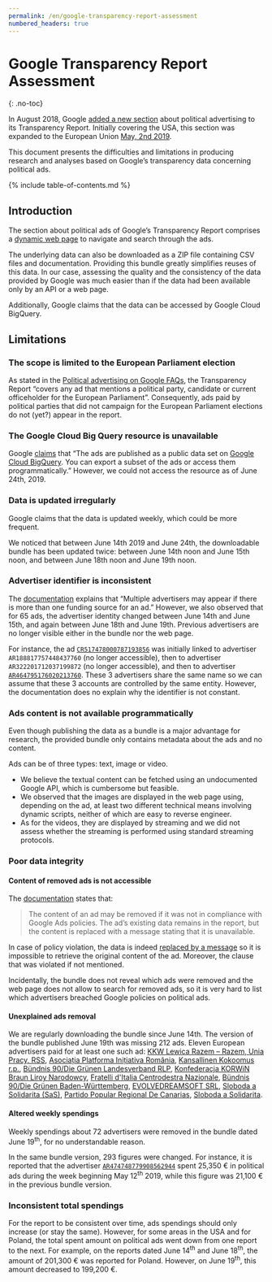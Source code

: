 ```yaml
---
permalink: /en/google-transparency-report-assessment
numbered_headers: true
---
```


# Google Transparency Report Assessment
{: .no-toc}


In August 2018, Google [added a new section](https://www.blog.google/technology/ads/introducing-new-transparency-report-political-ads/) about political advertising to its Transparency Report. Initially covering the USA, this section was expanded to the European Union [May, 2nd 2019](https://www.blog.google/around-the-globe/google-europe/eu-political-advertising-transparency-report-2019/).

This document presents the difficulties and limitations in producing research and analyses based on Google’s transparency data concerning political ads.

{% include table-of-contents.md %}

## Introduction

The section about political ads of Google’s Transparency Report comprises a [dynamic web page](https://transparencyreport.google.com/political-ads/home) to navigate and search through the ads.

The underlying data can also be downloaded as a ZIP file containing CSV files and documentation. Providing this bundle greatly simplifies reuses of this data. In our case, assessing the quality and the consistency of the data provided by Google was much easier than if the data had been available only by an API or a web page.

Additionally, Google claims that the data can be accessed by Google Cloud BigQuery.

## Limitations

### The scope is limited to the European Parliament election

As stated in the [Political advertising on Google FAQs](https://support.google.com/transparencyreport/answer/9310667), the Transparency Report “covers any ad that mentions a political party, candidate or current officeholder for the European Parliament”. Consequently, ads paid by political parties that did not campaign for the European Parliament elections do not (yet?) appear in the report.

### The Google Cloud Big Query resource is unavailable

Google [claims](https://support.google.com/transparencyreport/answer/9310667) that “The ads are published as a public data set on [Google Cloud BigQuery](https://console.cloud.google.com/marketplace/details/bigquery-public-data/google-political-ads). You can export a subset of the ads or access them programmatically.” However, we could not access the resource as of June 24th, 2019.

### Data is updated irregularly

Google claims that the data is updated weekly, which could be more frequent.

We noticed that between June 14th 2019 and June 24th, the downloadable bundle has been updated twice: between June 14th noon and June 15th noon, and between June 18th noon and June 19th noon.

### Advertiser identifier is inconsistent

The [documentation](https://support.google.com/transparencyreport/answer/9310667) explains that “Multiple advertisers may appear if there is more than one funding source for an ad.” However, we also observed that for 65 ads, the advertiser identity changed between June 14th and June 15th, and again between June 18th and June 19th. Previous advertisers are no longer visible either in the bundle nor the web page.

For instance, the ad [`CR517478000787193856`](https://transparencyreport.google.com/political-ads/advertiser/AR464795176020213760/creative/CR517478000787193856) was initially linked to advertiser `AR188817757448437760` (no longer accessible), then to advertiser `AR322201712037199872` (no longer accessible), and then to advertiser [`AR464795176020213760`](https://transparencyreport.google.com/political-ads/advertiser/AR464795176020213760). These 3 advertisers share the same name so we can assume that these 3 accounts are controlled by the same entity. However, the documentation does no explain why the identifier is not constant.

### Ads content is not available programmatically

Even though publishing the data as a bundle is a major advantage for research, the provided bundle only contains metadata about the ads and no content.

Ads can be of three types: text, image or video.

- We believe the textual content can be fetched using an undocumented Google API, which is cumbersome but feasible.
- We observed that the images are displayed in the web page using, depending on the ad, at least two different technical means involving dynamic scripts, neither of which are easy to reverse engineer.
- As for the videos, they are displayed by streaming and we did not assess whether the streaming is performed using standard streaming protocols.

### Poor data integrity

#### Content of removed ads is not accessible

The [documentation](https://support.google.com/transparencyreport/answer/9310667) states that:

> The content of an ad may be removed if it was not in compliance with Google Ads policies. The ad’s existing data remains in the report, but the content is replaced with a message stating that it is unavailable.

In case of policy violation, the data is indeed [replaced by a message](https://transparencyreport.google.com/political-ads/advertiser/AR210958348219056128/creative/CR439284856988368896) so it is impossible to retrieve the original content of the ad. Moreover, the clause that was violated if not mentioned.

Incidentally, the bundle does not reveal which ads were removed and the web page does not allow to search for removed ads, so it is very hard to list which advertisers breached Google policies on political ads.

#### Unexplained ads removal

We are regularly downloading the bundle since June 14th. The version of the bundle published June 19th was missing 212 ads. Eleven European advertisers paid for at least one such ad: [KKW Lewica Razem – Razem, Unia Pracy, RSS](https://transparencyreport.google.com/political-ads/advertiser/AR374597289391423488), [Asociația Platforma Inițiativa România](https://transparencyreport.google.com/political-ads/advertiser/AR166715924462698496), [Kansallinen Kokoomus r.p.](https://transparencyreport.google.com/political-ads/advertiser/AR210958348219056128), [Bündnis 90/Die Grünen Landesverband RLP](https://transparencyreport.google.com/political-ads/advertiser/AR50338116220747776), [Konfederacja KORWiN Braun Liroy Narodowcy](https://transparencyreport.google.com/political-ads/advertiser/AR316331969212317696), [Fratelli d'Italia Centrodestra Nazionale](https://transparencyreport.google.com/political-ads/advertiser/AR400032566754672640), [Bündnis 90/Die Grünen Baden-Württemberg](https://transparencyreport.google.com/political-ads/advertiser/AR17917091730423808), [EVOLVEDREAMSOFT SRL](https://transparencyreport.google.com/political-ads/advertiser/AR495298652231696384), [Sloboda a Solidarita (SaS)](https://transparencyreport.google.com/political-ads/advertiser/AR185084640594231296), [Partido Popular Regional De Canarias](https://transparencyreport.google.com/political-ads/advertiser/AR288284801977286656), [Sloboda a Solidarita](https://transparencyreport.google.com/political-ads/advertiser/AR242125929453715456).

#### Altered weekly spendings

Weekly spendings about 72 advertisers were removed in the bundle dated June 19<sup>th</sup>, for no understandable reason.

In the same bundle version, 293 figures were changed. For instance, it is reported that the advertiser [`AR474748779908562944`](https://transparencyreport.google.com/political-ads/advertiser/AR474748779908562944) spent 25,350 € in political ads during the week beginning May 12<sup>th</sup> 2019, while this figure was 21,100 € in the previous bundle version.

### Inconsistent total spendings

For the report to be consistent over time, ads spendings should only increase (or stay the same). However, for some areas in the USA and for Poland, the total spent amount on political ads went down from one report to the next. For example, on the reports dated June 14<sup>th</sup> and June 18<sup>th</sup>, the amount of 201,300 € was reported for Poland. However, on June 19<sup>th</sup>, this amount decreased to 199,200 €.
